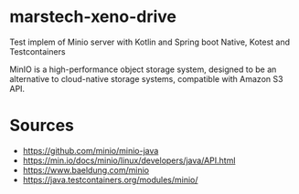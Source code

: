 # marstech-xeno-drive

Test implem of Minio server with Kotlin and Spring boot Native, Kotest and Testcontainers

MinIO is a high-performance object storage system, designed to be an alternative to cloud-native storage systems,
compatible with Amazon S3 API.

# Sources

- https://github.com/minio/minio-java
- https://min.io/docs/minio/linux/developers/java/API.html
- https://www.baeldung.com/minio
- https://java.testcontainers.org/modules/minio/